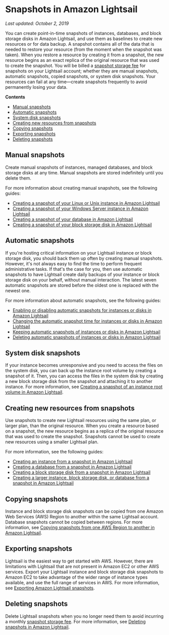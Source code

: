 # Snapshots in Amazon Lightsail<a name="understanding-instance-snapshots-in-amazon-lightsail"></a>

 *Last updated: October 2, 2019* 

You can create point\-in\-time snapshots of instances, databases, and block storage disks in Amazon Lightsail, and use them as baselines to create new resources or for data backup\. A snapshot contains all of the data that is needed to restore your resource \(from the moment when the snapshot was taken\)\. When you restore a resource by creating it from a snapshot, the new resource begins as an exact replica of the original resource that was used to create the snapshot\. You will be billed a [snapshot storage fee](https://aws.amazon.com/lightsail/pricing/) for snapshots on your Lightsail account; whether they are manual snapshots, automatic snapshots, copied snapshots, or system disk snapshots\. Your resources can fail at any time—create snapshots frequently to avoid permanently losing your data\.

**Contents**
+ [Manual snapshots](#manual-snapshots)
+ [Automatic snapshots](#automatic-snapshots)
+ [System disk snapshots](#system-disk-snapshots)
+ [Creating new resources from snapshots](#rehydrating-snapshots)
+ [Copying snapshots](#copying-snapshots)
+ [Exporting snapshots](#exporting-snapshots)
+ [Deleting snapshots](#deleting-snapshots)

## Manual snapshots<a name="manual-snapshots"></a>

Create manual snapshots of instances, managed databases, and block storage disks at any time\. Manual snapshots are stored indefinitely until you delete them\.

For more information about creating manual snapshots, see the following guides:
+ [Creating a snapshot of your Linux or Unix instance in Amazon Lightsail](lightsail-how-to-create-a-snapshot-of-your-instance.md)
+ [Creating a snapshot of your Windows Server instance in Amazon Lightsail](prepare-windows-based-instance-and-create-snapshot.md)
+ [Creating a snapshot of your database in Amazon Lightsail](amazon-lightsail-creating-a-database-snapshot.md)
+ [Creating a snapshot of your block storage disk in Amazon Lightsail](create-block-storage-disk-snapshot.md)

## Automatic snapshots<a name="automatic-snapshots"></a>

If you're hosting critical information on your Lightsail instance or block storage disk, you should back them up often by creating manual snapshots\. However, it's not always easy to find the time to perform frequent administrative tasks\. If that's the case for you, then use automatic snapshots to have Lightsail create daily backups of your instance or block storage disk on your behalf, without manual interaction\. The latest seven automatic snapshots are stored before the oldest one is replaced with the newest one\.

For more information about automatic snapshots, see the following guides:
+ [Enabling or disabling automatic snapshots for instances or disks in Amazon Lightsail](amazon-lightsail-configuring-automatic-snapshots.md)
+ [Changing the automatic snapshot time for instances or disks in Amazon Lightsail](amazon-lightsail-changing-automatic-snapshot-time.md)
+ [Keeping automatic snapshots of instances or disks in Amazon Lightsail](amazon-lightsail-keeping-automatic-snapshots.md)
+ [Deleting automatic snapshots of instances or disks in Amazon Lightsail](amazon-lightsail-deleting-automatic-snapshots.md)

## System disk snapshots<a name="system-disk-snapshots"></a>

If your instance becomes unresponsive and you need to access the files on the system disk, you can back up the instance root volume by creating a snapshot of it\. Then, you can access the files in the system disk by creating a new block storage disk from the snapshot and attaching it to another instance\. For more information, see [Creating a snapshot of an instance root volume in Amazon Lightsail](amazon-lightsail-create-an-instance-root-volume-snapshot.md)\.

## Creating new resources from snapshots<a name="rehydrating-snapshots"></a>

Use snapshots to create new Lightsail resources using the same plan, or larger plan, than the original resource\. When you create a resource based on a snapshot, the new resource begins as a replica of the original resource that was used to create the snapshot\. Snapshots cannot be used to create new resources using a smaller Lightsail plan\.

For more information, see the following guides:
+ [Creating an instance from a snapshot in Amazon Lightsail](lightsail-how-to-create-instance-from-snapshot.md)
+ [Creating a database from a snapshot in Amazon Lightsail](amazon-lightsail-creating-a-database-from-snapshot.md)
+ [Creating a block storage disk from a snapshot in Amazon Lightsail](create-new-block-storage-disk-from-snapshot.md)
+ [Creating a larger instance, block storage disk, or database from a snapshot in Amazon Lightsail](how-to-create-larger-instance-from-snapshot-using-console.md)

## Copying snapshots<a name="copying-snapshots"></a>

Instance and block storage disk snapshots can be copied from one Amazon Web Services \(AWS\) Region to another within the same Lightsail account\. Database snapshots cannot be copied between regions\. For more information, see [Copying snapshots from one AWS Region to another in Amazon Lightsail](amazon-lightsail-copying-snapshots-from-one-region-to-another.md)\.

## Exporting snapshots<a name="exporting-snapshots"></a>

Lightsail is the easiest way to get started with AWS\. However, there are limitations with Lightsail that are not present in Amazon EC2 or other AWS services\. Export your Lightsail instance and block storage disk snapshots to Amazon EC2 to take advantage of the wider range of instance types available, and use the full range of services in AWS\. For more information, see [Exporting Amazon Lightsail snapshots](amazon-lightsail-exporting-snapshots.md)\.

## Deleting snapshots<a name="deleting-snapshots"></a>

Delete Lightsail snapshots when you no longer need them to avoid incurring a monthly [snapshot storage fee](https://aws.amazon.com/lightsail/pricing/)\. For more information, see [Deleting snapshots in Amazon Lightsail](amazon-lightsail-deleting-snapshots.md)\.